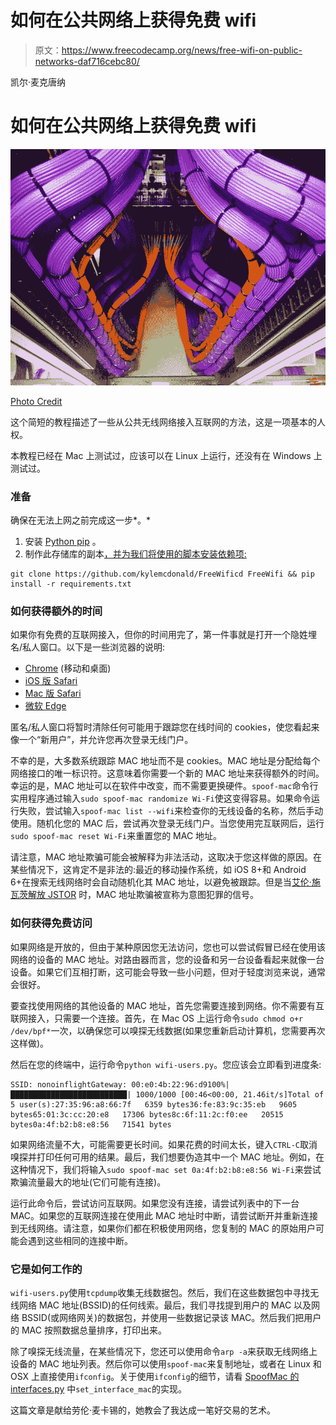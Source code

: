 # 如何在公共网络上获得免费 wifi

> 原文：<https://www.freecodecamp.org/news/free-wifi-on-public-networks-daf716cebc80/>

凯尔·麦克唐纳

# 如何在公共网络上获得免费 wifi

![I58HwuowdIqA7ZJeXE7q427ON92fiS5dVtE0](img/e604d433819cc2bda818fa184384885a.png)

[Photo Credit](https://www.reddit.com/user/chamorro671)

这个简短的教程描述了一些从公共无线网络接入互联网的方法，这是一项基本的人权。

本教程已经在 Mac 上测试过，应该可以在 Linux 上运行，还没有在 Windows 上测试过。

### 准备

确保在无法上网之前完成这一步*。*

1.  安装 [Python pip](https://pip.pypa.io/en/stable/installing/) 。
2.  制作此存储库的副本[，并为我们将使用的脚本安装依赖项:](https://github.com/kylemcdonald/FreeWifi)

```
git clone https://github.com/kylemcdonald/FreeWificd FreeWifi && pip install -r requirements.txt
```

### 如何获得额外的时间

如果你有免费的互联网接入，但你的时间用完了，第一件事就是打开一个隐姓埋名/私人窗口。以下是一些浏览器的说明:

*   [Chrome](https://support.google.com/chrome/answer/95464?source=gsearch&hl=en) (移动和桌面)
*   [iOS 版 Safari](https://support.apple.com/en-us/HT203036)
*   [Mac 版 Safari](https://support.apple.com/kb/ph21413?locale=en_US)
*   [微软 Edge](https://support.microsoft.com/en-us/instantanswers/34b9a3a6-68bc-510b-2a9e-833107495ee5/browse-inprivate-in-microsoft-edge)

匿名/私人窗口将暂时清除任何可能用于跟踪您在线时间的 cookies，使您看起来像一个“新用户”，并允许您再次登录无线门户。

不幸的是，大多数系统跟踪 MAC 地址而不是 cookies。MAC 地址是分配给每个网络接口的唯一标识符。这意味着你需要一个新的 MAC 地址来获得额外的时间。幸运的是，MAC 地址可以在软件中改变，而不需要更换硬件。`spoof-mac`命令行实用程序通过输入`sudo spoof-mac randomize Wi-Fi`使这变得容易。如果命令运行失败，尝试输入`spoof-mac list --wifi`来检查你的无线设备的名称，然后手动使用。随机化您的 MAC 后，尝试再次登录无线门户。当您使用完互联网后，运行`sudo spoof-mac reset Wi-Fi`来重置您的 MAC 地址。

请注意，MAC 地址欺骗可能会被解释为非法活动，这取决于您这样做的原因。在某些情况下，这肯定不是非法的:最近的移动操作系统，如 iOS 8+和 Android 6+在搜索无线网络时会自动随机化其 MAC 地址，以避免被跟踪。但是当[艾伦·施瓦茨解放 JSTOR](https://en.wikipedia.org/wiki/MAC_spoofing#Controversy) 时，MAC 地址欺骗被宣称为意图犯罪的信号。

### 如何获得免费访问

如果网络是开放的，但由于某种原因您无法访问，您也可以尝试假冒已经在使用该网络的设备的 MAC 地址。对路由器而言，您的设备和另一台设备看起来就像一台设备。如果它们互相打断，这可能会导致一些小问题，但对于轻度浏览来说，通常会很好。

要查找使用网络的其他设备的 MAC 地址，首先您需要连接到网络。你不需要有互联网接入，只需要一个连接。首先，在 Mac OS 上运行命令`sudo chmod o+r /dev/bpf*`一次，以确保您可以嗅探无线数据(如果您重新启动计算机，您需要再次这样做)。

然后在您的终端中，运行命令`python wifi-users.py`。您应该会立即看到进度条:

```
SSID: nonoinflightGateway: 00:e0:4b:22:96:d9100%|██████████████████████████| 1000/1000 [00:46<00:00, 21.46it/s]Total of 5 user(s):27:35:96:a8:66:7f   6359 bytes36:fe:83:9c:35:eb   9605 bytes65:01:3c:cc:20:e8   17306 bytes8c:6f:11:2c:f0:ee   20515 bytes0a:4f:b2:b8:e8:56   71541 bytes
```

如果网络流量不大，可能需要更长时间。如果花费的时间太长，键入`CTRL-C`取消嗅探并打印任何可用的结果。最后，我们想要伪造其中一个 MAC 地址。例如，在这种情况下，我们将输入`sudo spoof-mac set 0a:4f:b2:b8:e8:56 Wi-Fi`来尝试欺骗流量最大的地址(它们可能有连接)。

运行此命令后，尝试访问互联网。如果您没有连接，请尝试列表中的下一台 MAC。如果您的互联网连接在使用此 MAC 地址时中断，请尝试断开并重新连接到无线网络。请注意，如果你们都在积极使用网络，您复制的 MAC 的原始用户可能会遇到这些相同的连接中断。

### 它是如何工作的

`wifi-users.py`使用`tcpdump`收集无线数据包。然后，我们在这些数据包中寻找无线网络 MAC 地址(BSSID)的任何线索。最后，我们寻找提到用户的 MAC 以及网络 BSSID(或网络网关)的数据包，并使用一些数据记录该 MAC。然后我们把用户的 MAC 按照数据总量排序，打印出来。

除了嗅探无线流量，在某些情况下，您还可以使用命令`arp -a`来获取无线网络上设备的 MAC 地址列表。然后你可以使用`spoof-mac`来复制地址，或者在 Linux 和 OSX 上直接使用`ifconfig`。关于使用`ifconfig`的细节，请看 [SpoofMac 的 interfaces.py](https://github.com/feross/SpoofMAC/blob/master/spoofmac/interface.py) 中`set_interface_mac`的实现。

这篇文章是献给劳伦·麦卡锡的，她教会了我达成一笔好交易的艺术。